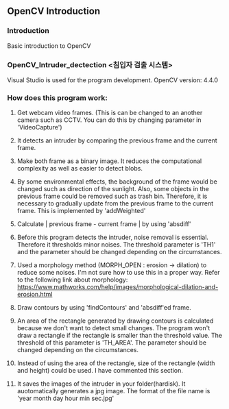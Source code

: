## OpenCV Introduction 

### Introduction 

Basic introduction to OpenCV

### OpenCV_Intruder_dectection <침입자 검출 시스템>

Visual Studio is used for the program development. OpenCV version: 4.4.0

### How does this program work:

1. Get webcam video frames. (This is can be changed to an another camera such as CCTV. You can do this by changing parameter in 'VideoCapture') 

2. It detects an intruder by comparing the previous frame and the current frame. 

3. Make both frame as a binary image. It reduces the computational complexity as well as easier to detect blobs.

4. By some environmental effects, the background of the frame would be changed such as direction of the sunlight. Also, some objects in the previous frame could be removed such as trash bin. Therefore, it is necessary to gradually update from the previous frame to the current frame. This is implemented by 'addWeighted' 

5. Calculate | previous frame - current frame | by using 'absdiff'

6. Before this program detects the intruder, noise removal is essential. Therefore it thresholds minor noises. The threshold parameter is 'TH1' and the parameter should be changed depending on the circumstances.

7. Used a morphology method (MORPH_OPEN : erosion -> dilation) to reduce some noises. I'm not sure how to use this in a proper way.
Refer to the following link about morphology: https://www.mathworks.com/help/images/morphological-dilation-and-erosion.html
8. Draw contours by using 'findContours' and 'absdiff'ed frame.

9. An area of the rectangle generated by drawing contours is calculated because we don't want to detect small changes. The program won't draw a rectangle if the rectangle is smaller than the threshold value. The threshold of this parameter is 'TH_AREA'. The parameter should be changed depending on the circumstances.

10. Instead of using the area of the rectangle, size of the rectangle (width and height) could be used. I have commented this section.

11. It saves the images of the intruder in your folder(hardisk). It auotomatically generates a jpg image. The format of the file name is 'year month day hour min sec.jpg'


